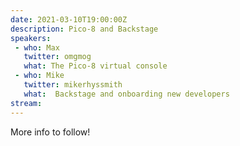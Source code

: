 ```yaml
---
date: 2021-03-10T19:00:00Z
description: Pico-8 and Backstage
speakers:
 - who: Max
   twitter: omgmog
   what: The Pico-8 virtual console
 - who: Mike
   twitter: mikerhyssmith
   what:  Backstage and onboarding new developers
stream: 
---
```


More info to follow!
